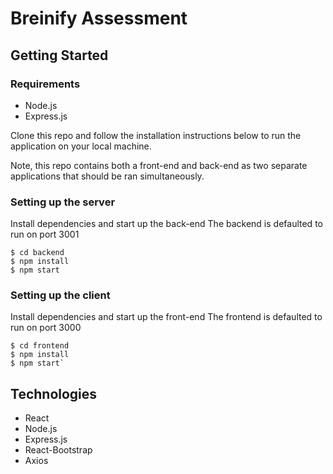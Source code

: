 # Breinify Assessment

## Getting Started

### Requirements

- Node.js
- Express.js

Clone this repo and follow the installation instructions below to run the application on your local machine.

Note, this repo contains both a front-end and back-end as two separate applications that should be ran simultaneously.

### Setting up the server

Install dependencies and start up the back-end
The backend is defaulted to run on port 3001

```
$ cd backend
$ npm install
$ npm start
```

### Setting up the client

Install dependencies and start up the front-end
The frontend is defaulted to run on port 3000

```
$ cd frontend
$ npm install
$ npm start`
```

## Technologies

- React
- Node.js
- Express.js
- React-Bootstrap
- Axios
